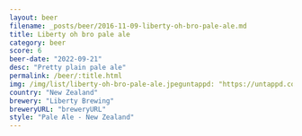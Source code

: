 ```yaml
---
layout: beer
filename: _posts/beer/2016-11-09-liberty-oh-bro-pale-ale.md
title: Liberty oh bro pale ale
category: beer
score: 6
beer-date: "2022-09-21"
desc: "Pretty plain pale ale"
permalink: /beer/:title.html
img: /img/list/liberty-oh-bro-pale-ale.jpeguntappd: "https://untappd.com/b/liberty-brewing-oh-bro/403678"
country: "New Zealand"
brewery: "Liberty Brewing"
breweryURL: "breweryURL"
style: "Pale Ale - New Zealand"
---
```

